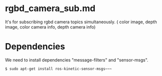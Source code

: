 # rgbd_camera_sub.md
It's for subscribing rgbd camera topics simultaneously. ( color image, depth image, color camera info, depth camera info)

# Dependencies
We need to install dependencies "message-filters" and "sensor-msgs".

~~~$ sudo apt-get install ros-kinetic-message-filters  
$ sudo apt-get install ros-kinetic-sensor-msgs~~~
